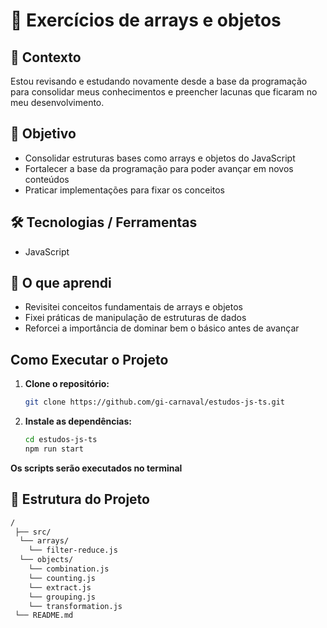 # 🚀 Exercícios de arrays e objetos

## 📌 Contexto
Estou revisando e estudando novamente desde a base da programação para consolidar meus conhecimentos e preencher lacunas que ficaram no meu desenvolvimento.

## 🎯 Objetivo
- Consolidar estruturas bases como arrays e objetos do JavaScript
- Fortalecer a base da programação para poder avançar em novos conteúdos
- Praticar implementações para fixar os conceitos

## 🛠️ Tecnologias / Ferramentas
- JavaScript

## 📖 O que aprendi
- Revisitei conceitos fundamentais de arrays e objetos
- Fixei práticas de manipulação de estruturas de dados
- Reforcei a importância de dominar bem o básico antes de avançar

## Como Executar o Projeto

1. **Clone o repositório:**

    ```bash
    git clone https://github.com/gi-carnaval/estudos-js-ts.git
    ```

2. **Instale as dependências:**

    ```bash
    cd estudos-js-ts
    npm run start
    ```
**Os scripts serão executados no terminal**


## 📂 Estrutura do Projeto
```bash
/
 ├── src/
  └── arrays/
    └── filter-reduce.js
  └── objects/
    └── combination.js
    └── counting.js
    └── extract.js
    └── grouping.js
    └── transformation.js
 └── README.md